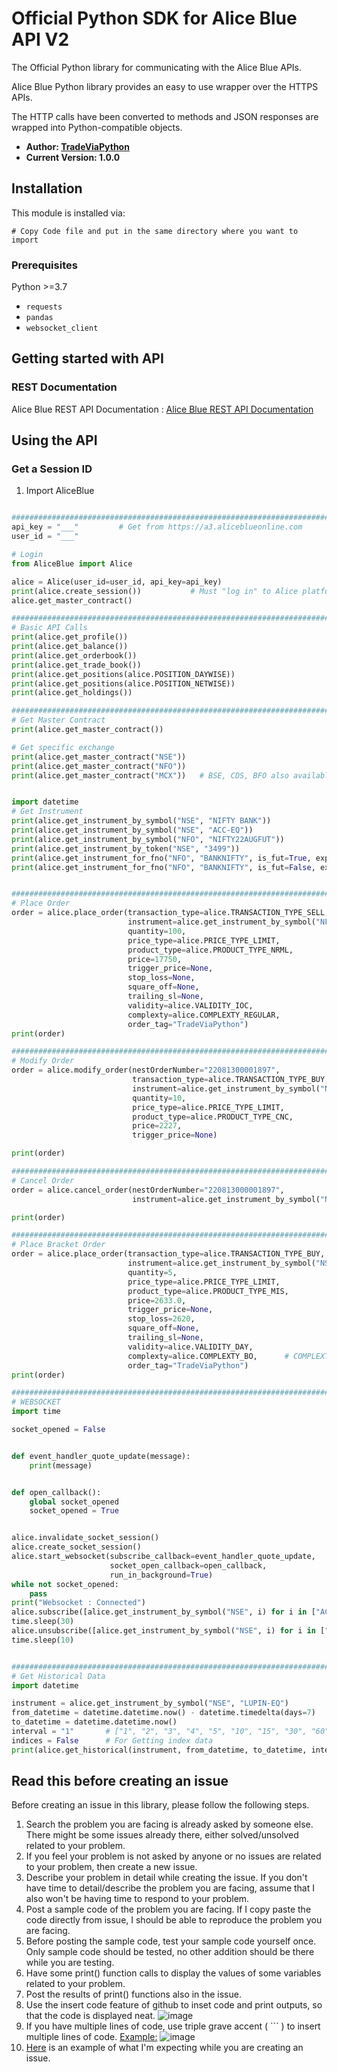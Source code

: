 
# Official Python SDK for Alice Blue API V2

The Official Python library for communicating with the Alice Blue APIs.

Alice Blue Python library provides an easy to use wrapper over the HTTPS APIs.

The HTTP calls have been converted to methods and JSON responses are wrapped into Python-compatible objects.

* __Author: [TradeViaPython](https://www.youtube.com/c/TradeViaPython)__
* **Current Version: 1.0.0**

## Installation

This module is installed via:

```
# Copy Code file and put in the same directory where you want to import
```

### Prerequisites

Python >=3.7


* `requests`
* `pandas`
* `websocket_client`

## Getting started with API

### REST Documentation
Alice Blue REST API Documentation : 
   [Alice Blue REST API Documentation](https://v2api.aliceblueonline.com)

## Using the API
### Get a Session ID
1. Import AliceBlue
```python

########################################################################
api_key = "___"         # Get from https://a3.aliceblueonline.com      After Login go to "Apps" section and create API
user_id = "___"

# Login
from AliceBlue import Alice

alice = Alice(user_id=user_id, api_key=api_key)
print(alice.create_session())           # Must "log in" to Alice platform before create session
alice.get_master_contract()

########################################################################
# Basic API Calls
print(alice.get_profile())
print(alice.get_balance())
print(alice.get_orderbook())
print(alice.get_trade_book())
print(alice.get_positions(alice.POSITION_DAYWISE))
print(alice.get_positions(alice.POSITION_NETWISE))
print(alice.get_holdings())

#######################################################################
# Get Master Contract
print(alice.get_master_contract())

# Get specific exchange
print(alice.get_master_contract("NSE"))
print(alice.get_master_contract("NFO"))
print(alice.get_master_contract("MCX"))   # BSE, CDS, BFO also available


import datetime
# Get Instrument
print(alice.get_instrument_by_symbol("NSE", "NIFTY BANK"))                  # NSE Indices NIFTY BANK
print(alice.get_instrument_by_symbol("NSE", "ACC-EQ"))                      # NSE Equity symbol
print(alice.get_instrument_by_symbol("NFO", "NIFTY22AUGFUT"))               # NFO Future symbol
print(alice.get_instrument_by_token("NSE", "3499"))
print(alice.get_instrument_for_fno("NFO", "BANKNIFTY", is_fut=True, expiry_date=datetime.date(2022, 8, 25)))
print(alice.get_instrument_for_fno("NFO", "BANKNIFTY", is_fut=False, expiry_date=datetime.date(2022, 8, 18), strike=39000, is_CE=True))


#########################################################################
# Place Order
order = alice.place_order(transaction_type=alice.TRANSACTION_TYPE_SELL,
                          instrument=alice.get_instrument_by_symbol("NFO", "NIFTY22AUGFUT"),
                          quantity=100,
                          price_type=alice.PRICE_TYPE_LIMIT,
                          product_type=alice.PRODUCT_TYPE_NRML,
                          price=17750,
                          trigger_price=None,
                          stop_loss=None,
                          square_off=None,
                          trailing_sl=None,
                          validity=alice.VALIDITY_IOC,
                          complexty=alice.COMPLEXTY_REGULAR,
                          order_tag="TradeViaPython")
print(order)

###########################################################################
# Modify Order
order = alice.modify_order(nestOrderNumber="22081300001897",
                           transaction_type=alice.TRANSACTION_TYPE_BUY,
                           instrument=alice.get_instrument_by_symbol("NSE", "ACC-EQ"),
                           quantity=10,
                           price_type=alice.PRICE_TYPE_LIMIT,
                           product_type=alice.PRODUCT_TYPE_CNC,
                           price=2227,
                           trigger_price=None)

print(order)

#############################################################################
# Cancel Order
order = alice.cancel_order(nestOrderNumber="220813000001897",
                           instrument=alice.get_instrument_by_symbol("NFO", "NIFTY22AUGFUT"))

print(order)

#############################################################################
# Place Bracket Order
order = alice.place_order(transaction_type=alice.TRANSACTION_TYPE_BUY,
                          instrument=alice.get_instrument_by_symbol("NSE", "RELIANCE-EQ"),
                          quantity=5,
                          price_type=alice.PRICE_TYPE_LIMIT,
                          product_type=alice.PRODUCT_TYPE_MIS,
                          price=2633.0,
                          trigger_price=None,
                          stop_loss=2620,
                          square_off=None,
                          trailing_sl=None,
                          validity=alice.VALIDITY_DAY,
                          complexty=alice.COMPLEXTY_BO,      # COMPLEXTY.AMO  for AMO order
                          order_tag="TradeViaPython")
print(order)

################################################################################
# WEBSOCKET
import time

socket_opened = False


def event_handler_quote_update(message):
    print(message)


def open_callback():
    global socket_opened
    socket_opened = True


alice.invalidate_socket_session()
alice.create_socket_session()
alice.start_websocket(subscribe_callback=event_handler_quote_update,
                      socket_open_callback=open_callback,
                      run_in_background=True)
while not socket_opened:
    pass
print("Websocket : Connected")
alice.subscribe([alice.get_instrument_by_symbol("NSE", i) for i in ["ACC-EQ", "RELIANCE-EQ", "UPL-EQ", "LUPIN-EQ"]])
time.sleep(30)
alice.unsubscribe([alice.get_instrument_by_symbol("NSE", i) for i in ["ACC-EQ", "RELIANCE-EQ"]])
time.sleep(10)


####################################################################################
# Get Historical Data
import datetime

instrument = alice.get_instrument_by_symbol("NSE", "LUPIN-EQ")
from_datetime = datetime.datetime.now() - datetime.timedelta(days=7)     # From last & days
to_datetime = datetime.datetime.now()                                    # To now
interval = "1"       # ["1", "2", "3", "4", "5", "10", "15", "30", "60", "120", "180", "240", "D", "1W", "1M"]
indices = False      # For Getting index data
print(alice.get_historical(instrument, from_datetime, to_datetime, interval, indices))


```

## Read this before creating an issue
Before creating an issue in this library, please follow the following steps.

1. Search the problem you are facing is already asked by someone else. There might be some issues already there, either solved/unsolved related to your problem.
2. If you feel your problem is not asked by anyone or no issues are related to your problem, then create a new issue.
3. Describe your problem in detail while creating the issue. If you don't have time to detail/describe the problem you are facing, assume that I also won't be having time to respond to your problem.
4. Post a sample code of the problem you are facing. If I copy paste the code directly from issue, I should be able to reproduce the problem you are facing.
5. Before posting the sample code, test your sample code yourself once. Only sample code should be tested, no other addition should be there while you are testing.
6. Have some print() function calls to display the values of some variables related to your problem.
7. Post the results of print() functions also in the issue.
8. Use the insert code feature of github to inset code and print outputs, so that the code is displayed neat. ![image](https://user-images.githubusercontent.com/38440742/85207234-4dc96f80-b2f5-11ea-990c-df013dd69cf2.png)
9. If you have multiple lines of code, use triple grave accent ( ``` ) to insert multiple lines of code. [Example:](https://docs.github.com/en/github/writing-on-github/creating-and-highlighting-code-blocks) ![image](https://user-images.githubusercontent.com/38440742/89105781-343a3e00-d3f2-11ea-9f86-92dda88aa5bf.png)
10. [Here](https://github.com/jerokpradeep) is an example of what I'm expecting while you are creating an issue.
